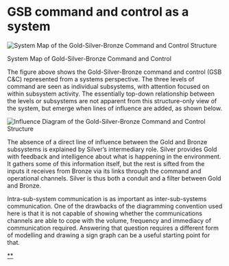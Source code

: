 # GSB command and control as a system

![System Map of the Gold-Silver-Bronze Command and Control Structure](https://ugc.futurelearn.com/uploads/assets/81/84/hero_8184fe84-2016-40cb-a107-aa0a393d7118.png)

System Map of Gold-Silver-Bronze Command and Control

The figure above shows the Gold-Silver-Bronze command and control (GSB C&C) represented from a systems perspective. The three levels of command are seen as individual subsystems, with attention focused on within subsystem activity. The essentially top-down relationship between the levels or subsystems are not apparent from this structure-only view of the system, but emerge when lines of influence are added, as shown below.

![Influence Diagram of the Gold-Silver-Bronze Command and Control Structure](https://ugc.futurelearn.com/uploads/assets/b2/6f/hero_b26f3714-7af7-4bf1-b42a-5ea285f77ff1.png)

The absence of a direct line of influence between the Gold and Bronze subsystems is explained by Silver’s intermediary role. Silver provides Gold with feedback and intelligence about what is happening in the environment. It gathers some of this information itself, but the rest is sifted from the inputs it receives from Bronze via its links through the command and operational channels. Silver is thus both a conduit and a filter between Gold and Bronze.

Intra-sub-system communication is as important as inter-sub-systems communication. One of the drawbacks of the diagramming convention used here is that it is not capable of showing whether the communications channels are able to cope with the volume, frequency and immediacy of communication required. Answering that question requires a different form of modelling and drawing a sign graph can be a useful starting point for that.

[**](https://www.futurelearn.com/courses/systems-thinking-complexity/3/steps/207358#fl-comments)